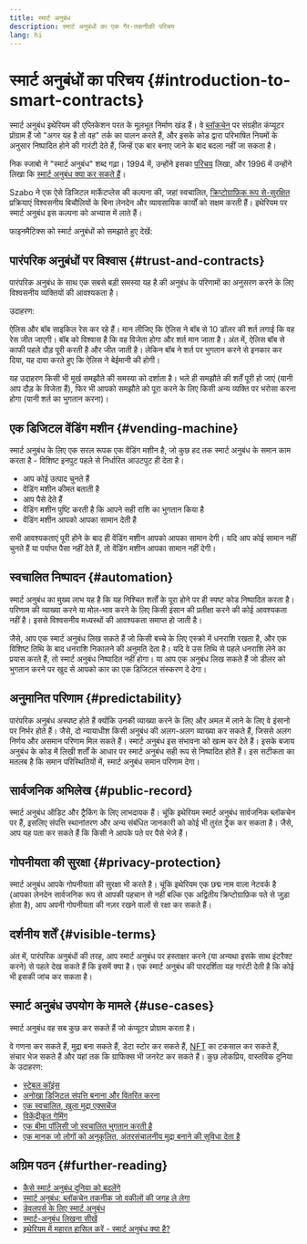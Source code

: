 ```yaml
---
title: स्मार्ट अनुबंध
description: स्मार्ट अनुबंधों का एक गैर-तकनीकी परिचय
lang: hi
---
```


# स्मार्ट अनुबंधों का परिचय {#introduction-to-smart-contracts}

स्मार्ट अनुबंध इथेरियम की एप्लिकेशन परत के मूलभूत निर्माण खंड हैं। वे [ब्लॉकचेन](/glossary/#blockchain) पर संग्रहीत कंप्यूटर प्रोग्राम हैं जो "अगर यह है तो वह" तर्क का पालन करते हैं, और इसके कोड द्वारा परिभाषित नियमों के अनुसार निष्पादित होने की गारंटी देते हैं, जिन्हें एक बार बनाए जाने के बाद बदला नहीं जा सकता है।

निक स्जाबो ने "स्मार्ट अनुबंध" शब्द गढ़ा। 1994 में, उन्होंने इसका [परिचय](https://www.fon.hum.uva.nl/rob/Courses/InformationInSpeech/CDROM/Literature/LOTwinterschool2006/szabo.best.vwh.net/smart.contracts.html) लिखा, और 1996 में उन्होंने लिखा कि [स्मार्ट अनुबंध क्या कर सकते हैं](https://www.fon.hum.uva.nl/rob/Courses/InformationInSpeech/CDROM/Literature/LOTwinterschool2006/szabo.best.vwh.net/smart_contracts_2.html)।

Szabo ने एक ऐसे डिजिटल मार्केटप्लेस की कल्पना की, जहां स्वचालित, [क्रिप्टोग्राफ़िक रूप से-सुरक्षित](/glossary/#cryptography) प्रक्रियाएं विश्वसनीय बिचौलियों के बिना लेनदेन और व्यावसायिक कार्यों को सक्षम करती हैं। इथेरियम पर स्मार्ट अनुबंध इस कल्पना को अभ्यास में लाते हैं।

फाइनमैटिक्स को स्मार्ट अनुबंधों को समझाते हुए देखें:

<YouTube id="pWGLtjG-F5c" />

## पारंपरिक अनुबंधों पर विश्वास {#trust-and-contracts}

पारंपरिक अनुबंध के साथ एक सबसे बड़ी समस्या यह है की अनुबंध के परिणामों का अनुसरण करने के लिए विश्वसनीय व्यक्तियों की आवश्यकता है।

उदाहरण:

ऐलिस और बॉब साइकिल रेस कर रहे हैं। मान लीजिए कि ऐलिस ने बॉब से 10 डॉलर की शर्त लगाई कि वह रेस जीत जाएगी। बॉब को विश्वास है कि वह विजेता होगा और शर्त मान जाता है। अंत में, ऐलिस बॉब से काफी पहले दौड़ पूरी करती है और जीत जाती है। लेकिन बॉब ने शर्त पर भुगतान करने से इनकार कर दिया, यह दावा करते हुए कि ऐलिस ने बेईमानी की होगी।

यह उदाहरण किसी भी मूर्ख समझौते की समस्या को दर्शाता है। भले ही समझौते की शर्तें पूरी हो जाएं (यानी आप दौड़ के विजेता हैं), फिर भी आपको समझौते को पूरा करने के लिए किसी अन्य व्यक्ति पर भरोसा करना होगा (यानी शर्त का भुगतान करना)।

## एक डिजिटल वेंडिंग मशीन {#vending-machine}

स्मार्ट अनुबंध के लिए एक सरल रूपक एक वेंडिंग मशीन है, जो कुछ हद तक स्मार्ट अनुबंध के समान काम करता है - विशिष्ट इनपुट पहले से निर्धारित आउटपुट ही देता है।

- आप कोई उत्पाद चुनते हैं
- वेंडिंग मशीन कीमत बताती है
- आप पैसे देते हैं
- वेंडिंग मशीन पुष्टि करती है कि आपने सही राशि का भुगतान किया है
- वेंडिंग मशीन आपको आपका सामान देती है

सभी आवश्यकताएं पूरी होने के बाद ही वेंडिंग मशीन आपको आपका सामान देगी। यदि आप कोई सामान नहीं चुनते हैं या पर्याप्त पैसा नहीं देते हैं, तो वेंडिंग मशीन आपका सामान नहीं देगी।

## स्वचालित निष्पादन {#automation}

स्मार्ट अनुबंध का मुख्य लाभ यह है कि यह निश्चित शर्तों के पूरा होने पर ही स्पष्ट कोड निष्पादित करता है। परिणाम की व्याख्या करने या मोल-भाव करने के लिए किसी इंसान की प्रतीक्षा करने की कोई आवश्यकता नहीं है। इससे विश्वसनीय मध्यस्थों की आवश्यकता समाप्त हो जाती है।

जैसे, आप एक स्मार्ट अनुबंध लिख सकते हैं जो किसी बच्चे के लिए एस्क्रो में धनराशि रखता है, और एक विशिष्ट तिथि के बाद धनराशि निकालने की अनुमति देता है। यदि वे उस तिथि से पहले धनराशि लेने का प्रयास करते हैं, तो स्मार्ट अनुबंध निष्पादित नहीं होगा। या आप एक अनुबंध लिख सकते हैं जो डीलर को भुगतान करने पर खुद से आपको कार का एक डिजिटल संस्करण दे देगा।

## अनुमानित परिणाम {#predictability}

पारंपरिक अनुबंध अस्पष्ट होते हैं क्योंकि उनकी व्याख्या करने के लिए और अमल में लाने के लिए वे इंसानो पर निर्भर होते हैं। जैसे, दो न्यायाधीश किसी अनुबंध की अलग-अलग व्याख्या कर सकते हैं, जिससे अलग निर्णय और असमान परिणाम मिल सकते हैं। स्मार्ट अनुबंध इस संभावना को खत्म कर देते हैं। इसके बजाय अनुबंध के कोड में लिखी शर्तों के आधार पर स्मार्ट अनुबंध सही रूप से निष्पादित होते हैं। इस सटीकता का मतलब है कि समान परिस्थितियों में, स्मार्ट अनुबंध समान परिणाम देगा।

## सार्वजनिक अभिलेख {#public-record}

स्मार्ट अनुबंध ऑडिट और ट्रैकिंग के लिए लाभदायक हैं। चूंकि इथेरियम स्मार्ट अनुबंध सार्वजनिक ब्लॉकचेन पर हैं, इसलिए संपत्ति स्थानांतरण और अन्य संबंधित जानकारी को कोई भी तुरंत ट्रैक कर सकता है। जैसे, आप यह पता कर सकते हैं कि किसी ने आपके पते पर पैसे भेजे हैं।

## गोपनीयता की सुरक्षा {#privacy-protection}

स्मार्ट अनुबंध आपके गोपनीयता की सुरक्षा भी करते है। चूंकि इथेरियम एक छद्म नाम वाला नेटवर्क है (आपका लेनदेन सार्वजनिक रूप से आपकी पहचान से नहीं बल्कि एक अद्वितीय क्रिप्टोग्राफ़िक पते से जुड़ा होता है), आप अपनी गोपनीयता की नज़र रखने वालों से रक्षा कर सकते हैं।

## दर्शनीय शर्तें {#visible-terms}

अंत में, पारंपरिक अनुबंधों की तरह, आप स्मार्ट अनुबंध पर हस्ताक्षर करने (या अन्यथा इसके साथ इंटरैक्ट करने) से पहले देख सकते हैं कि इसमें क्या है। एक स्मार्ट अनुबंध की पारदर्शिता यह गारंटी देती है कि कोई भी इसकी जांच कर सकता है।

## स्मार्ट अनुबंध उपयोग के मामले {#use-cases}

स्मार्ट अनुबंध वह सब कुछ कर सकते हैं जो कंप्यूटर प्रोग्राम करता है।

वे गणना कर सकते हैं, मुद्रा बना सकते हैं, डेटा स्टोर कर सकते हैं, [NFT](/glossary/#nft) का टकसाल कर सकते हैं, संचार भेज सकते हैं और यहां तक कि ग्राफिक्स भी जनरेट कर सकते हैं। कुछ लोकप्रिय, वास्तविक दुनिया के उदाहरण:

- [स्टेबल कॉइंस](/stablecoins/)
- [अनोखा डिजिटल संपत्ति बनाना और वितरित करना](/nft/)
- [एक स्वचालित, खुला मुद्रा एक्सचेंज](/get-eth/#dex)
- [विकेंद्रीकृत गेमिंग](/dapps/?category=gaming#explore)
- [एक बीमा पॉलिसी जो स्वचालित भुगतान करती है](https://etherisc.com/)
- [एक मानक जो लोगों को अनुकूलित, अंतरसंचालनीय मुद्रा बनाने की सुविधा देता है](/developers/docs/standards/tokens/)

## अग्रिम पठन {#further-reading}

- [कैसे स्मार्ट अनुबंध दुनिया को बदलेंगे](https://www.youtube.com/watch?v=pA6CGuXEKtQ)
- [स्मार्ट अनुबंध: ब्लॉकचेन तकनीक जो वकीलों की जगह ले लेगा](https://blockgeeks.com/guides/smart-contracts/)
- [डेवलपर्स के लिए स्मार्ट अनुबंध](/developers/docs/smart-contracts/)
- [स्मार्ट-अनुबंध लिखना सीखें](/developers/learning-tools/)
- [इथेरियम में महारत हासिल करें - स्मार्ट अनुबंध क्या है?](https://github.com/ethereumbook/ethereumbook/blob/develop/07smart-contracts-solidity.asciidoc#what-is-a-smart-contract)
